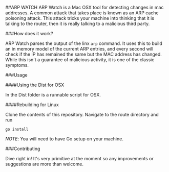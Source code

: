 ##ARP WATCH
ARP Watch is a Mac OSX tool for detecting changes in mac addresses. A common attack that takes place is known as an ARP cache poisoning attack. This attack tricks your machine into thinking that it is talking to the router, then it is really talking to a malicious third party. 

###How does it work?

ARP Watch parses the output of the linx `arp` command. It uses this to build an in memory model of the current ARP entries, and every second will check if the IP has remained the same but the MAC address has changed. While this isn't a guarantee of malicious activity, it is one of the classic symptoms.

###Usage

####Using the Dist for OSX

In the Dist folder is a runnable script for OSX.

####Rebuilding for Linux

Clone the contents of this repository. Navigate to the route directory and run

    go install

*NOTE*: You will need to have Go setup on your machine.

###Contributing

Dive right in! It's very primitive at the moment so any improvements or suggestions are more than welcome.
